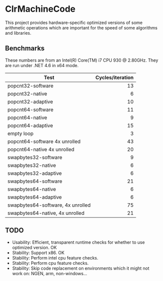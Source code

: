 ﻿# ClrMachineCode

This project provides hardware-specific optimized versions of some arithmetic operations which are
important for the speed of some algorithms and libraries.


## Benchmarks

These numbers are from an Intel(R) Core(TM) i7 CPU         930  @ 2.80GHz.
They are run under .NET 4.6 in x64 mode.

| Test | Cycles/iteration |
| ------ |------:|
|popcnt32-software | 13 |
|popcnt32-native | 6 |
|popcnt32-adaptive | 10 |
|popcnt64-software | 11 |
|popcnt64-native | 9 |
|popcnt64-adaptive | 15 |
|empty loop | 3 |
|popcnt64-software 4x unrolled | 43 |
|popcnt64-native 4x unrolled | 20 |
|swapbytes32-software | 9 |
|swapbytes32-native | 6 |
|swapbytes32-adaptive | 6 |
|swapbytes64-software | 21 |
|swapbytes64-native | 6 |
|swapbytes64-adaptive | 6 |
|swapbytes64-software, 4x unrolled | 75 |
|swapbytes64-native, 4x unrolled | 21 |


## TODO
- Usability: Efficient, transparent runtime checks for whether to use optimized version. OK
- Stability: Support x86. OK
- Stability: Perform intel cpu feature checks.
- Stability: Perform cpu feature checks.
- Stability: Skip code replacement on environments which it might not work on: NGEN, arm, non-windows...


